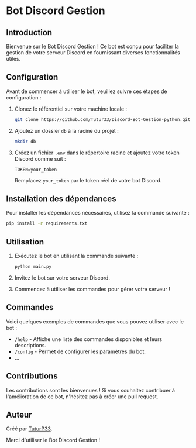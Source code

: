 # Bot Discord Gestion

## Introduction

Bienvenue sur le Bot Discord Gestion ! Ce bot est conçu pour faciliter la gestion de votre serveur Discord en fournissant diverses fonctionnalités utiles.

## Configuration

Avant de commencer à utiliser le bot, veuillez suivre ces étapes de configuration :

1. Clonez le référentiel sur votre machine locale :

   ```bash
   git clone https://github.com/Tutur33/Discord-Bot-Gestion-python.git
   ```

2. Ajoutez un dossier `db` à la racine du projet :

   ```bash
   mkdir db
   ```

3. Créez un fichier `.env` dans le répertoire racine et ajoutez votre token Discord comme suit :

   ```plaintext
   TOKEN=your_token
   ```

   Remplacez `your_token` par le token réel de votre bot Discord.

## Installation des dépendances

Pour installer les dépendances nécessaires, utilisez la commande suivante :

```bash
pip install -r requirements.txt
```

## Utilisation

1. Exécutez le bot en utilisant la commande suivante :

   ```bash
   python main.py
   ```

2. Invitez le bot sur votre serveur Discord.

3. Commencez à utiliser les commandes pour gérer votre serveur !

## Commandes

Voici quelques exemples de commandes que vous pouvez utiliser avec le bot :


- `/help` - Affiche une liste des commandes disponibles et leurs descriptions.
- `/config` - Permet de configurer les paramètres du bot.
- ...

## Contributions

Les contributions sont les bienvenues ! Si vous souhaitez contribuer à l'amélioration de ce bot, n'hésitez pas à créer une pull request.

## Auteur

Créé par [TuturP33](https://github.com/Tutur33).

Merci d'utiliser le Bot Discord Gestion !